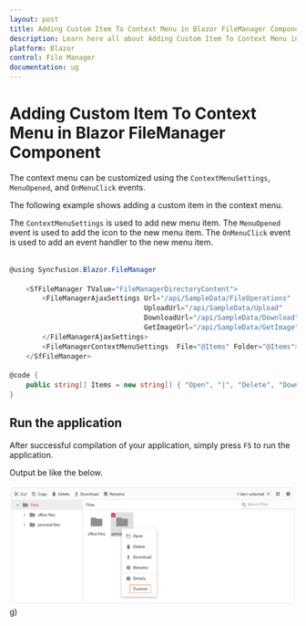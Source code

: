 ```yaml
---
layout: post
title: Adding Custom Item To Context Menu in Blazor FileManager Component | Syncfusion
description: Learn here all about Adding Custom Item To Context Menu in Syncfusion Blazor FileManager component and more.
platform: Blazor
control: File Manager
documentation: ug
---
```


# Adding Custom Item To Context Menu in Blazor FileManager Component

The context menu can be customized using the `ContextMenuSettings`, `MenuOpened`, and `OnMenuClick` events.

The following example shows adding a custom item in the context menu.

The `ContextMenuSettings` is used to add new menu item. The `MenuOpened` event is used to add the icon to the new menu item. The `OnMenuClick` event is used to add an event handler to the new menu item.

```csharp

@using Syncfusion.Blazor.FileManager

    <SfFileManager TValue="FileManagerDirectoryContent">
        <FileManagerAjaxSettings Url="/api/SampleData/FileOperations"
                                 UploadUrl="/api/SampleData/Upload"
                                 DownloadUrl="/api/SampleData/Download"
                                 GetImageUrl="/api/SampleData/GetImage">
        </FileManagerAjaxSettings>
        <FileManagerContextMenuSettings  File="@Items" Folder="@Items"></FileManagerContextMenuSettings>
    </SfFileManager>

@code {
    public string[] Items = new string[] { "Open", "|", "Delete", "Download", "Rename", "|", "Details", "Custom" };
}

```

## Run the application

After successful compilation of your application, simply press `F5` to run the application.

Output be like the below.

![Custom Context Menu](../images/custom-context.png)g)